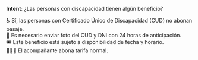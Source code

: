 **Intent**: ¿Las personas con discapacidad tienen algún beneficio?

♿ Sí, las personas con Certificado Único de Discapacidad (CUD) no abonan pasaje.  
📩 Es necesario enviar foto del CUD y DNI con 24 horas de anticipación.  
🎟️ Este beneficio está sujeto a disponibilidad de fecha y horario.  
🧑‍🤝‍🧑 El acompañante abona tarifa normal.